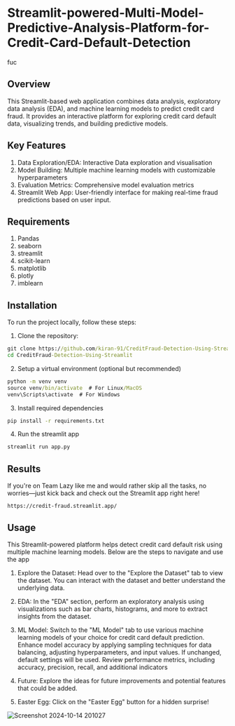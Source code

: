 # Streamlit-powered-Multi-Model-Predictive-Analysis-Platform-for-Credit-Card-Default-Detection
fuc

## Overview
This Streamlit-based web application combines data analysis, exploratory data analysis (EDA), and machine learning models to predict credit card fraud. It provides an interactive platform for exploring credit card default data, visualizing trends, and building predictive models.

## Key Features
1. Data Exploration/EDA: Interactive Data exploration and visualisation
2. Model Building: Multiple machine learning models with customizable hyperparameters
3. Evaluation Metrics: Comprehensive model evaluation metrics
4. Streamlit Web App: User-friendly interface for making real-time fraud predictions based on user input.

## Requirements
1. Pandas
2. seaborn
3. streamlit
4. scikit-learn
5. matplotlib
6. plotly
7. imblearn

## Installation
To run the project locally, follow these steps:

1. Clone the repository:

```cmd
git clone https://github.com/kiran-91/CreditFraud-Detection-Using-Streamlit.git
cd CreditFraud-Detection-Using-Streamlit
```

2. Setup a virtual environment (optional but recommended)
```cmd
python -m venv venv
source venv/bin/activate  # For Linux/MacOS
venv\Scripts\activate  # For Windows
```

3. Install required dependencies
```cmd
pip install -r requirements.txt
```

4. Run the streamlit app
```cmd
streamlit run app.py
```

## Results 
If you're on Team Lazy like me and would rather skip all the tasks, no worries—just kick back and check out the Streamlit app right here!
```
https://credit-fraud.streamlit.app/
```
## Usage 
This Streamlit-powered platform helps detect credit card default risk using multiple machine learning models. Below are the steps to navigate and use the app

1. Explore the Dataset:
Head over to the "Explore the Dataset" tab to view the dataset. You can interact with the dataset and better understand the underlying data.

2. EDA:
In the "EDA" section, perform an exploratory analysis using visualizations such as bar charts, histograms, and more to extract insights from the dataset.

3. ML Model:
Switch to the "ML Model" tab to use various machine learning models of your choice for credit card default prediction.
Enhance model accuracy by applying sampling techniques for data balancing, adjusting hyperparameters, and input values. If unchanged, default settings will be used. Review performance metrics, including accuracy, precision, recall, and additional indicators

4. Future:
Explore the ideas for future improvements and potential features that could be added.

5. Easter Egg:
Click on the "Easter Egg" button for a hidden surprise!

![Screenshot 2024-10-14 201027](https://github.com/user-attachments/assets/15a694b9-1892-4482-ac54-05069304dd37)


